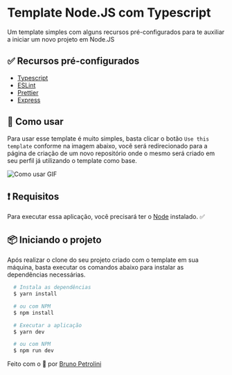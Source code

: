 # Template Node.JS com Typescript

Um template simples com alguns recursos pré-configurados para te auxiliar a iniciar um novo projeto em Node.JS

## ✅ Recursos pré-configurados

- [Typescript](https://www.typescriptlang.org/docs/)
- [ESLint](https://eslint.org/docs/user-guide/getting-started)
- [Prettier](https://prettier.io/docs/en/index.html)
- [Express](https://expressjs.com/pt-br/guide/routing.html)

## 📃 Como usar

Para usar esse template é muito simples, basta clicar o botão `Use this template` conforme
na imagem abaixo, você será redirecionado para a página de criação de um novo repositório
onde o mesmo será criado em seu perfil já utilizando o template como base.

<img src="https://ik.imagekit.io/brunopetrolini/template_w-aIri24g.gif" alt="Como usar GIF">

## ❗ Requisitos

Para executar essa aplicação, você precisará ter o [Node](https://nodejs.org/en/) instalado. ✅

## 📦 Iniciando o projeto

Após realizar o clone do seu projeto criado com o template em sua máquina, basta executar os
comandos abaixo para instalar as dependências necessárias.

```bash
  # Instala as dependências
  $ yarn install

  # ou com NPM
  $ npm install

  # Executar a aplicação
  $ yarn dev

  # ou com NPM
  $ npm run dev
```

Feito com o 💜 por <a href="https://github.com/brunopetrolini" target="_blank">Bruno Petrolini</a>
